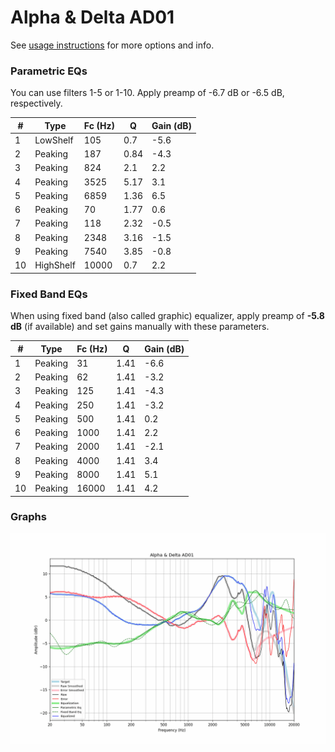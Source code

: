 # Alpha & Delta AD01
See [usage instructions](https://github.com/jaakkopasanen/AutoEq#usage) for more options and info.

### Parametric EQs
You can use filters 1-5 or 1-10. Apply preamp of -6.7 dB or -6.5 dB, respectively.

|   # | Type      |   Fc (Hz) |    Q |   Gain (dB) |
|-----|-----------|-----------|------|-------------|
|   1 | LowShelf  |       105 | 0.7  |        -5.6 |
|   2 | Peaking   |       187 | 0.84 |        -4.3 |
|   3 | Peaking   |       824 | 2.1  |         2.2 |
|   4 | Peaking   |      3525 | 5.17 |         3.1 |
|   5 | Peaking   |      6859 | 1.36 |         6.5 |
|   6 | Peaking   |        70 | 1.77 |         0.6 |
|   7 | Peaking   |       118 | 2.32 |        -0.5 |
|   8 | Peaking   |      2348 | 3.16 |        -1.5 |
|   9 | Peaking   |      7540 | 3.85 |        -0.8 |
|  10 | HighShelf |     10000 | 0.7  |         2.2 |

### Fixed Band EQs
When using fixed band (also called graphic) equalizer, apply preamp of **-5.8 dB** (if available) and set gains manually with these parameters.

|   # | Type    |   Fc (Hz) |    Q |   Gain (dB) |
|-----|---------|-----------|------|-------------|
|   1 | Peaking |        31 | 1.41 |        -6.6 |
|   2 | Peaking |        62 | 1.41 |        -3.2 |
|   3 | Peaking |       125 | 1.41 |        -4.3 |
|   4 | Peaking |       250 | 1.41 |        -3.2 |
|   5 | Peaking |       500 | 1.41 |         0.2 |
|   6 | Peaking |      1000 | 1.41 |         2.2 |
|   7 | Peaking |      2000 | 1.41 |        -2.1 |
|   8 | Peaking |      4000 | 1.41 |         3.4 |
|   9 | Peaking |      8000 | 1.41 |         5.1 |
|  10 | Peaking |     16000 | 1.41 |         4.2 |

### Graphs
![](./Alpha%20&%20Delta%20AD01.png)
